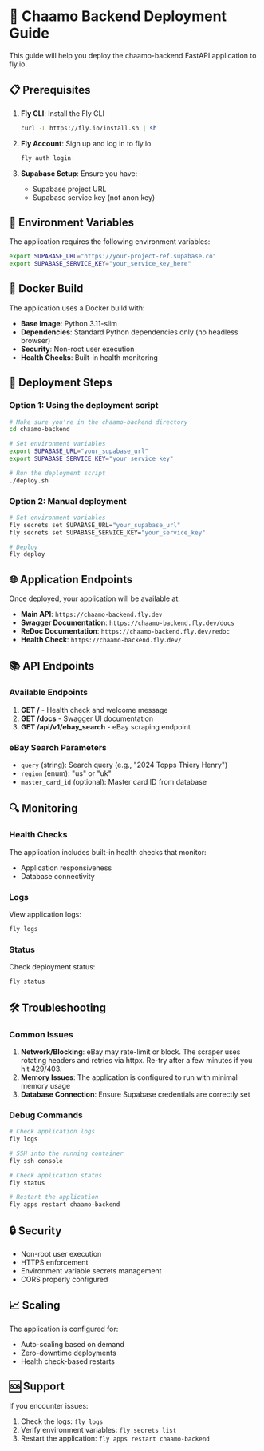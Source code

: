 # 🚀 Chaamo Backend Deployment Guide

This guide will help you deploy the chaamo-backend FastAPI application to fly.io.

## 📋 Prerequisites

1. **Fly CLI**: Install the Fly CLI
   ```bash
   curl -L https://fly.io/install.sh | sh
   ```

2. **Fly Account**: Sign up and log in to fly.io
   ```bash
   fly auth login
   ```

3. **Supabase Setup**: Ensure you have:
   - Supabase project URL
   - Supabase service key (not anon key)

## 🔧 Environment Variables

The application requires the following environment variables:

```bash
export SUPABASE_URL="https://your-project-ref.supabase.co"
export SUPABASE_SERVICE_KEY="your_service_key_here"
```

## 🐳 Docker Build

The application uses a Docker build with:

- **Base Image**: Python 3.11-slim
- **Dependencies**: Standard Python dependencies only (no headless browser)
- **Security**: Non-root user execution
- **Health Checks**: Built-in health monitoring

## 🚀 Deployment Steps

### Option 1: Using the deployment script

```bash
# Make sure you're in the chaamo-backend directory
cd chaamo-backend

# Set environment variables
export SUPABASE_URL="your_supabase_url"
export SUPABASE_SERVICE_KEY="your_service_key"

# Run the deployment script
./deploy.sh
```

### Option 2: Manual deployment

```bash
# Set environment variables
fly secrets set SUPABASE_URL="your_supabase_url"
fly secrets set SUPABASE_SERVICE_KEY="your_service_key"

# Deploy
fly deploy
```

## 🌐 Application Endpoints

Once deployed, your application will be available at:

- **Main API**: `https://chaamo-backend.fly.dev`
- **Swagger Documentation**: `https://chaamo-backend.fly.dev/docs`
- **ReDoc Documentation**: `https://chaamo-backend.fly.dev/redoc`
- **Health Check**: `https://chaamo-backend.fly.dev/`

## 📚 API Endpoints

### Available Endpoints

1. **GET /** - Health check and welcome message
2. **GET /docs** - Swagger UI documentation
3. **GET /api/v1/ebay_search** - eBay scraping endpoint

### eBay Search Parameters

- `query` (string): Search query (e.g., "2024 Topps Thiery Henry")
- `region` (enum): "us" or "uk"
- `master_card_id` (optional): Master card ID from database

## 🔍 Monitoring

### Health Checks

The application includes built-in health checks that monitor:
- Application responsiveness
- Database connectivity
 

### Logs

View application logs:
```bash
fly logs
```

### Status

Check deployment status:
```bash
fly status
```

## 🛠️ Troubleshooting

### Common Issues

1. **Network/Blocking**: eBay may rate-limit or block. The scraper uses rotating headers and retries via httpx. Re-try after a few minutes if you hit 429/403.
2. **Memory Issues**: The application is configured to run with minimal memory usage
3. **Database Connection**: Ensure Supabase credentials are correctly set

### Debug Commands

```bash
# Check application logs
fly logs

# SSH into the running container
fly ssh console

# Check application status
fly status

# Restart the application
fly apps restart chaamo-backend
```

## 🔒 Security

- Non-root user execution
- HTTPS enforcement
- Environment variable secrets management
- CORS properly configured

## 📈 Scaling

The application is configured for:
- Auto-scaling based on demand
- Zero-downtime deployments
- Health check-based restarts

## 🆘 Support

If you encounter issues:

1. Check the logs: `fly logs`
2. Verify environment variables: `fly secrets list`
3. Restart the application: `fly apps restart chaamo-backend` 
